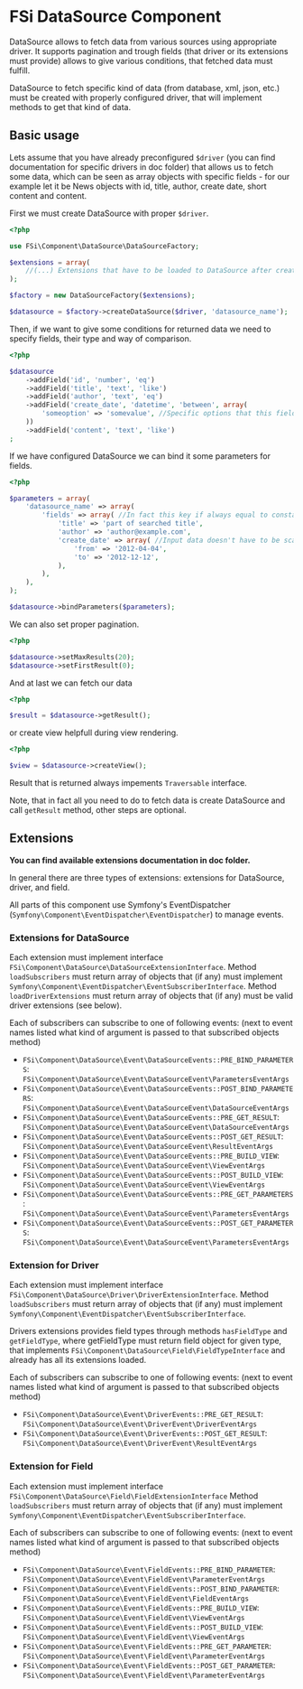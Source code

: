 # FSi DataSource Component #

DataSource allows to fetch data from various sources using appropriate driver.
It supports pagination and trough fields (that driver or its extensions must provide) allows
to give various conditions, that fetched data must fulfill.

DataSource to fetch specific kind of data (from database, xml, json, etc.) must be created with
properly configured driver, that will implement methods to get that kind of data.

## Basic usage ##

Lets assume that you have already preconfigured ``$driver`` (you can find documentation for specific drivers
in doc folder) that allows us to fetch some data, which can be seen as array objects with specific fields - for our
example let it be News objects with id, title, author, create date, short content and content.

First we must create DataSource with proper ``$driver``.
``` php
<?php

use FSi\Component\DataSource\DataSourceFactory;

$extensions = array(
    //(...) Extensions that have to be loaded to DataSource after creation.
);

$factory = new DataSourceFactory($extensions);

$datasource = $factory->createDataSource($driver, 'datasource_name');
```

Then, if we want to give some conditions for returned data we need to specify fields, their type and way of comparison.
``` php
<?php

$datasource
    ->addField('id', 'number', 'eq')
    ->addField('title', 'text', 'like')
    ->addField('author', 'text', 'eq')
    ->addField('create_date', 'datetime', 'between', array(
        'someoption' => 'somevalue', //Specific options that this field allows.
    ))
    ->addField('content', 'text', 'like')
;
```

If we have configured DataSource we can bind it some parameters for fields.
``` php
<?php

$parameters = array(
    'datasource_name' => array(
        'fields' => array( //In fact this key if always equal to constant \FSi\Component\DataSource\DataSourceInterface::FIELDS.
            'title' => 'part of searched title',
            'author' => 'author@example.com',
            'create_date' => array( //Input data doesn't have to be scalar, but it must in form that fields expects it.
                'from' => '2012-04-04',
                'to' => '2012-12-12',
            ),
        ),
    ),
);

$datasource->bindParameters($parameters);
```

We can also set proper pagination.
``` php
<?php

$datasource->setMaxResults(20);
$datasource->setFirstResult(0);
```

And at last we can fetch our data
``` php
<?php

$result = $datasource->getResult();
```

or create view helpfull during view rendering.
``` php
<?php

$view = $datasource->createView();
```

Result that is returned always impements ``Traversable`` interface.

Note, that in fact all you need to do to fetch data is create DataSource and call ``getResult`` method, other steps are optional.

## Extensions ##

**You can find available extensions documentation in doc folder.**

In general there are three types of extensions: extensions for DataSource, driver, and field.

All parts of this component use Symfony's EventDispatcher (``Symfony\Component\EventDispatcher\EventDispatcher``) to manage events.

### Extensions for DataSource ###

Each extension must implement interface ``FSi\Component\DataSource\DataSourceExtensionInterface``.
Method ``loadSubscribers`` must return array of objects that (if any) must implement ``Symfony\Component\EventDispatcher\EventSubscriberInterface``.
Method ``loadDriverExtensions`` must return array of objects that (if any) must be valid driver extensions (see below).

Each of subscribers can subscribe to one of following events:
(next to event names listed what kind of argument is passed to that subscribed objects method)

* ``FSi\Component\DataSource\Event\DataSourceEvents::PRE_BIND_PARAMETERS``: ``FSi\Component\DataSource\Event\DataSourceEvent\ParametersEventArgs``
* ``FSi\Component\DataSource\Event\DataSourceEvents::POST_BIND_PARAMETERS``: ``FSi\Component\DataSource\Event\DataSourceEvent\DataSourceEventArgs``
* ``FSi\Component\DataSource\Event\DataSourceEvents::PRE_GET_RESULT``: ``FSi\Component\DataSource\Event\DataSourceEvent\DataSourceEventArgs``
* ``FSi\Component\DataSource\Event\DataSourceEvents::POST_GET_RESULT``: ``FSi\Component\DataSource\Event\DataSourceEvent\ResultEventArgs``
* ``FSi\Component\DataSource\Event\DataSourceEvents::PRE_BUILD_VIEW``: ``FSi\Component\DataSource\Event\DataSourceEvent\ViewEventArgs``
* ``FSi\Component\DataSource\Event\DataSourceEvents::POST_BUILD_VIEW``: ``FSi\Component\DataSource\Event\DataSourceEvent\ViewEventArgs``
* ``FSi\Component\DataSource\Event\DataSourceEvents::PRE_GET_PARAMETERS``: ``FSi\Component\DataSource\Event\DataSourceEvent\ParametersEventArgs``
* ``FSi\Component\DataSource\Event\DataSourceEvents::POST_GET_PARAMETERS``: ``FSi\Component\DataSource\Event\DataSourceEvent\ParametersEventArgs``

### Extension for Driver ###

Each extension must implement interface ``FSi\Component\DataSource\Driver\DriverExtensionInterface``.
Method ``loadSubscribers`` must return array of objects that (if any) must implement ``Symfony\Component\EventDispatcher\EventSubscriberInterface``.

Drivers extensions provides field types through methods ``hasFieldType`` and ``getFieldType``,
where getFieldType must return field object for given type, that implements ``FSi\Component\DataSource\Field\FieldTypeInterface``
and already has all its extensions loaded.

Each of subscribers can subscribe to one of following events:
(next to event names listed what kind of argument is passed to that subscribed objects method)

* ``FSi\Component\DataSource\Event\DriverEvents::PRE_GET_RESULT``: ``FSi\Component\DataSource\Event\DriverEvent\DriverEventArgs``
* ``FSi\Component\DataSource\Event\DriverEvents::POST_GET_RESULT``: ``FSi\Component\DataSource\Event\DriverEvent\ResultEventArgs``

### Extension for Field ###

Each extension must implement interface ``FSi\Component\DataSource\Field\FieldExtensionInterface``
Method ``loadSubscribers`` must return array of objects that (if any) must implement ``Symfony\Component\EventDispatcher\EventSubscriberInterface``.

Each of subscribers can subscribe to one of following events:
(next to event names listed what kind of argument is passed to that subscribed objects method)

* ``FSi\Component\DataSource\Event\FieldEvents::PRE_BIND_PARAMETER``: ``FSi\Component\DataSource\Event\FieldEvent\ParameterEventArgs``
* ``FSi\Component\DataSource\Event\FieldEvents::POST_BIND_PARAMETER``: ``FSi\Component\DataSource\Event\FieldEvent\FieldEventArgs``
* ``FSi\Component\DataSource\Event\FieldEvents::PRE_BUILD_VIEW``: ``FSi\Component\DataSource\Event\FieldEvent\ViewEventArgs``
* ``FSi\Component\DataSource\Event\FieldEvents::POST_BUILD_VIEW``: ``FSi\Component\DataSource\Event\FieldEvent\ViewEventArgs``
* ``FSi\Component\DataSource\Event\FieldEvents::PRE_GET_PARAMETER``: ``FSi\Component\DataSource\Event\FieldEvent\ParameterEventArgs``
* ``FSi\Component\DataSource\Event\FieldEvents::POST_GET_PARAMETER``: ``FSi\Component\DataSource\Event\FieldEvent\ParameterEventArgs``
